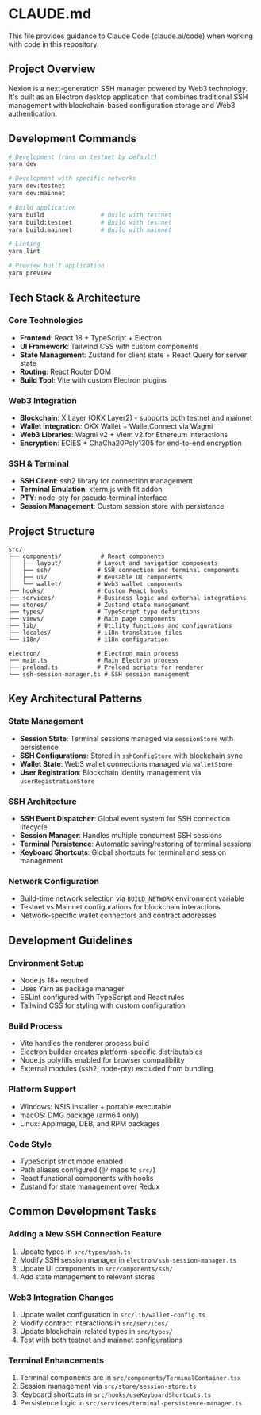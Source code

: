 # CLAUDE.md

This file provides guidance to Claude Code (claude.ai/code) when working with code in this repository.

## Project Overview

Nexion is a next-generation SSH manager powered by Web3 technology. It's built as an Electron desktop application that combines traditional SSH management with blockchain-based configuration storage and Web3 authentication.

## Development Commands

```bash
# Development (runs on testnet by default)
yarn dev

# Development with specific networks
yarn dev:testnet
yarn dev:mainnet

# Build application
yarn build                # Build with testnet
yarn build:testnet        # Build with testnet
yarn build:mainnet        # Build with mainnet

# Linting
yarn lint

# Preview built application
yarn preview
```

## Tech Stack & Architecture

### Core Technologies
- **Frontend**: React 18 + TypeScript + Electron
- **UI Framework**: Tailwind CSS with custom components
- **State Management**: Zustand for client state + React Query for server state
- **Routing**: React Router DOM
- **Build Tool**: Vite with custom Electron plugins

### Web3 Integration
- **Blockchain**: X Layer (OKX Layer2) - supports both testnet and mainnet
- **Wallet Integration**: OKX Wallet + WalletConnect via Wagmi
- **Web3 Libraries**: Wagmi v2 + Viem v2 for Ethereum interactions
- **Encryption**: ECIES + ChaCha20Poly1305 for end-to-end encryption

### SSH & Terminal
- **SSH Client**: ssh2 library for connection management
- **Terminal Emulation**: xterm.js with fit addon
- **PTY**: node-pty for pseudo-terminal interface
- **Session Management**: Custom session store with persistence

## Project Structure

```
src/
├── components/           # React components
│   ├── layout/          # Layout and navigation components
│   ├── ssh/             # SSH connection and terminal components
│   ├── ui/              # Reusable UI components
│   └── wallet/          # Web3 wallet components
├── hooks/               # Custom React hooks
├── services/            # Business logic and external integrations
├── stores/              # Zustand state management
├── types/               # TypeScript type definitions
├── views/               # Main page components
├── lib/                 # Utility functions and configurations
├── locales/             # i18n translation files
└── i18n/                # i18n configuration

electron/                # Electron main process
├── main.ts              # Main Electron process
├── preload.ts           # Preload scripts for renderer
└── ssh-session-manager.ts # SSH session management
```

## Key Architectural Patterns

### State Management
- **Session State**: Terminal sessions managed via `sessionStore` with persistence
- **SSH Configurations**: Stored in `sshConfigStore` with blockchain sync
- **Wallet State**: Web3 wallet connections managed via `walletStore`
- **User Registration**: Blockchain identity management via `userRegistrationStore`

### SSH Architecture
- **SSH Event Dispatcher**: Global event system for SSH connection lifecycle
- **Session Manager**: Handles multiple concurrent SSH sessions
- **Terminal Persistence**: Automatic saving/restoring of terminal sessions
- **Keyboard Shortcuts**: Global shortcuts for terminal and session management

### Network Configuration
- Build-time network selection via `BUILD_NETWORK` environment variable
- Testnet vs Mainnet configurations for blockchain interactions
- Network-specific wallet connectors and contract addresses

## Development Guidelines

### Environment Setup
- Node.js 18+ required
- Uses Yarn as package manager
- ESLint configured with TypeScript and React rules
- Tailwind CSS for styling with custom configuration

### Build Process
- Vite handles the renderer process build
- Electron builder creates platform-specific distributables
- Node.js polyfills enabled for browser compatibility
- External modules (ssh2, node-pty) excluded from bundling

### Platform Support
- Windows: NSIS installer + portable executable
- macOS: DMG package (arm64 only)
- Linux: AppImage, DEB, and RPM packages

### Code Style
- TypeScript strict mode enabled
- Path aliases configured (`@/` maps to `src/`)
- React functional components with hooks
- Zustand for state management over Redux

## Common Development Tasks

### Adding a New SSH Connection Feature
1. Update types in `src/types/ssh.ts`
2. Modify SSH session manager in `electron/ssh-session-manager.ts`
3. Update UI components in `src/components/ssh/`
4. Add state management to relevant stores

### Web3 Integration Changes
1. Update wallet configuration in `src/lib/wallet-config.ts`
2. Modify contract interactions in `src/services/`
3. Update blockchain-related types in `src/types/`
4. Test with both testnet and mainnet configurations

### Terminal Enhancements
1. Terminal components are in `src/components/TerminalContainer.tsx`
2. Session management via `src/store/session-store.ts`
3. Keyboard shortcuts in `src/hooks/useKeyboardShortcuts.ts`
4. Persistence logic in `src/services/terminal-persistence-manager.ts`